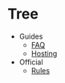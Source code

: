 # Tree

* Guides
  * [FAQ](official/faq.md)
  * [Hosting](official/hosting.md)
* Official
  * [Rules](official/rules.md)
